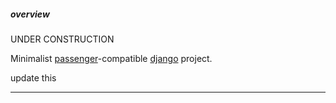 ##### overview

UNDER CONSTRUCTION

Minimalist [passenger](https://www.phusionpassenger.com)-compatible [django](https://www.djangoproject.com) project.

update this

---
